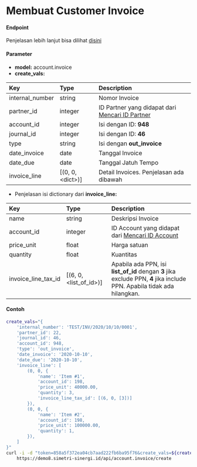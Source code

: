 # Membuat Customer Invoice
#### Endpoint
Penjelasan lebih lanjut bisa dilihat [disini](../list_api/create_data.md)

#### Parameter
- <b>model:</b> account.invoice</br>
- <b>create_vals:</b> </br>

| Key               | Type                     | Description                                                     |
| :---              | :---                     | :---                                                            |
| internal_number   | string                   | Nomor Invoice                                                   |
| partner_id        | integer                  | ID Partner yang didapat dari [Mencari ID Partner](./partner.md) |
| account_id        | integer                  | Isi dengan ID: <b>948</b>                                       |
| journal_id        | integer                  | Isi dengan ID: <b>46</b>                                        |
| type              | string                   | Isi dengan <b>out_invoice</b>                                   |
| date_invoice      | date                     | Tanggal Invoice                                                 |
| date_due          | date                     | Tanggal Jatuh Tempo                                             |
| invoice_line      | [(0, 0, &lt;dict&gt;)]   | Detail Invoices. Penjelasan ada dibawah                         |

- Penjelasan isi dictionary dari <b>invoice_line:</b> </br>

| Key                 | Type                           | Description                                                                                                                     |
| :---                | :---                           | :---                                                                                                                            |
| name                | string                         | Deskripsi Invoice                                                                                                               |
| account_id          | integer                        | ID Account yang didapat dari [Mencari ID Account](./account.md)                                                                 |
| price_unit          | float                          | Harga satuan                                                                                                                    |
| quantity            | float                          | Kuantitas                                                                                                                       |
| invoice_line_tax_id | [(6, 0, &lt;list_of_id&gt;)]   | Apabila ada PPN, isi <b>list_of_id</b> dengan <b>3</b> jika exclude PPN, <b>4</b> jika include PPN. Apabila tidak ada hilangkan.|

#### Contoh
```bash
create_vals="{
    'internal_number': 'TEST/INV/2020/10/10/0001',
    'partner_id': 22,
    'journal_id': 46,
    'account_id': 948,
    'type': 'out_invoice',
    'date_invoice': '2020-10-10',
    'date_due': '2020-10-10',
    'invoice_line': [
        (0, 0, {
            'name': 'Item #1',
            'account_id': 198,
            'price_unit': 40000.00,
            'quantity': 3,
            'invoice_line_tax_id': [(6, 0, [3])]
        }),
        (0, 0, {
            'name': 'Item #2',
            'account_id': 198,
            'price_unit': 100000.00,
            'quantity': 1,
        }),
    ]
}"
curl -i -d "token=858a5f372ea04cb7aad222fb6ba95f76&create_vals=${create_vals}" \
    https://demo8.simetri-sinergi.id/api/account.invoice/create
```
